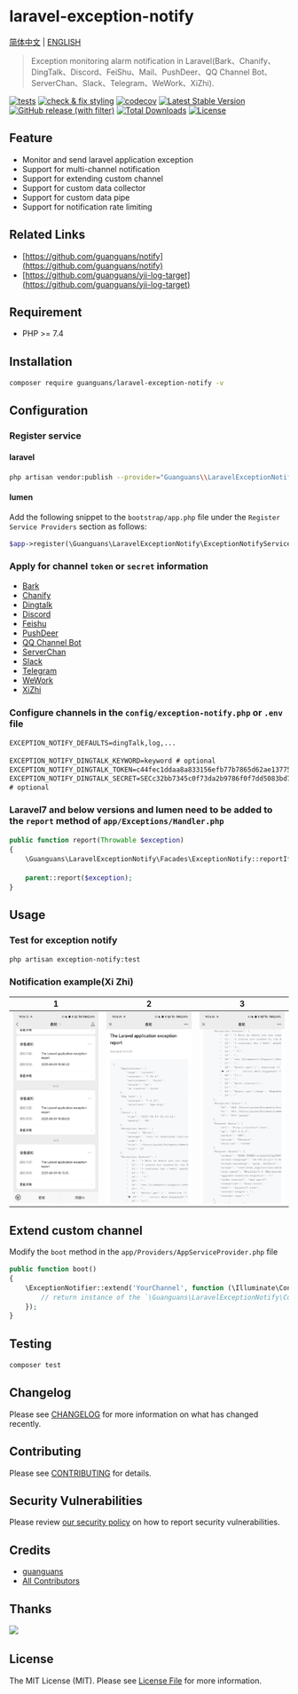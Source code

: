 # laravel-exception-notify

[简体中文](README-zh_CN.md) | [ENGLISH](README.md)

> Exception monitoring alarm notification in Laravel(Bark、Chanify、DingTalk、Discord、FeiShu、Mail、PushDeer、QQ Channel Bot、ServerChan、Slack、Telegram、WeWork、XiZhi).

[![tests](https://github.com/guanguans/laravel-exception-notify/workflows/tests/badge.svg)](https://github.com/guanguans/laravel-exception-notify/actions)
[![check & fix styling](https://github.com/guanguans/laravel-exception-notify/workflows/check%20&%20fix%20styling/badge.svg)](https://github.com/guanguans/laravel-exception-notify/actions)
[![codecov](https://codecov.io/gh/guanguans/laravel-exception-notify/branch/main/graph/badge.svg?token=URGFAWS6S4)](https://codecov.io/gh/guanguans/laravel-exception-notify)
[![Latest Stable Version](https://poser.pugx.org/guanguans/laravel-exception-notify/v)](https://packagist.org/packages/guanguans/laravel-exception-notify)
[![GitHub release (with filter)](https://img.shields.io/github/v/release/guanguans/laravel-exception-notify)](https://github.com/guanguans/laravel-exception-notify/releases)
[![Total Downloads](https://poser.pugx.org/guanguans/laravel-exception-notify/downloads)](https://packagist.org/packages/guanguans/laravel-exception-notify)
[![License](https://poser.pugx.org/guanguans/laravel-exception-notify/license)](https://packagist.org/packages/guanguans/laravel-exception-notify)

## Feature

* Monitor and send laravel application exception
* Support for multi-channel notification
* Support for extending custom channel
* Support for custom data collector
* Support for custom data pipe
* Support for notification rate limiting

## Related Links

* [https://github.com/guanguans/notify](https://github.com/guanguans/notify)
* [https://github.com/guanguans/yii-log-target](https://github.com/guanguans/yii-log-target)

## Requirement

* PHP >= 7.4

## Installation

```bash
composer require guanguans/laravel-exception-notify -v
```

## Configuration

### Register service

#### laravel

```bash
php artisan vendor:publish --provider="Guanguans\\LaravelExceptionNotify\\ExceptionNotifyServiceProvider"
```

#### lumen

Add the following snippet to the `bootstrap/app.php` file under the `Register Service Providers` section as follows:

```php
$app->register(\Guanguans\LaravelExceptionNotify\ExceptionNotifyServiceProvider::class);
```

### Apply for channel `token` or `secret` information

* [Bark](https://github.com/Finb/Bark)
* [Chanify](https://github.com/chanify?type=source)
* [Dingtalk](https://developers.dingtalk.com/document/app/custom-robot-access)
* [Discord](https://discord.com/developers/docs/resources/webhook#edit-webhook-message)
* [Feishu](https://www.feishu.cn/hc/zh-CN/articles/360024984973)
* [PushDeer](http://pushdeer.com)
* [QQ Channel Bot](https://bot.q.qq.com/wiki/develop/api/openapi/message/post_messages.html)
* [ServerChan](https://sct.ftqq.com)
* [Slack](https://api.slack.com/messaging/webhooks)
* [Telegram](https://core.telegram.org/bots/api#sendmessage)
* [WeWork](https://work.weixin.qq.com/help?doc_id=13376)
* [XiZhi](https://xz.qqoq.net/#/index)

### Configure channels in the `config/exception-notify.php` or `.env` file

```dotenv
EXCEPTION_NOTIFY_DEFAULTS=dingTalk,log,...

EXCEPTION_NOTIFY_DINGTALK_KEYWORD=keyword # optional
EXCEPTION_NOTIFY_DINGTALK_TOKEN=c44fec1ddaa8a833156efb77b7865d62ae13775418030d94d
EXCEPTION_NOTIFY_DINGTALK_SECRET=SECc32bb7345c0f73da2b9786f0f7dd5083bd768a29b82 # optional
```

### Laravel7 and below versions and lumen need to be added to the `report` method of `app/Exceptions/Handler.php`

```php
public function report(Throwable $exception)
{
    \Guanguans\LaravelExceptionNotify\Facades\ExceptionNotify::reportIf($this->shouldReport($exception), $exception);

    parent::report($exception);
}
```

## Usage

### Test for exception notify

```shell
php artisan exception-notify:test
```

### Notification example(Xi Zhi)

| 1                            | 2                            | 3                            |
|------------------------------|------------------------------|------------------------------|
| ![xiZhi-1](docs/xiZhi-1.jpg) | ![xiZhi-2](docs/xiZhi-2.jpg) | ![xiZhi-3](docs/xiZhi-3.jpg) |

## Extend custom channel

Modify the `boot` method in the `app/Providers/AppServiceProvider.php` file

```php
public function boot()
{
    \ExceptionNotifier::extend('YourChannel', function (\Illuminate\Contracts\Container\Container $container){
        // return instance of the `\Guanguans\LaravelExceptionNotify\Contracts\ChannelContract`.          
    });
}
```

## Testing

```bash
composer test
```

## Changelog

Please see [CHANGELOG](CHANGELOG.md) for more information on what has changed recently.

## Contributing

Please see [CONTRIBUTING](.github/CONTRIBUTING.md) for details.

## Security Vulnerabilities

Please review [our security policy](../../security/policy) on how to report security vulnerabilities.

## Credits

* [guanguans](https://github.com/guanguans)
* [All Contributors](../../contributors)

## Thanks

[![](https://resources.jetbrains.com/storage/products/company/brand/logos/jb_beam.svg)](https://www.jetbrains.com/?from=https://github.com/guanguans)

## License

The MIT License (MIT). Please see [License File](LICENSE) for more information.
